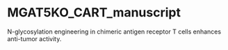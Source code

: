 # MGAT5KO_CART_manuscript
N-glycosylation engineering in chimeric antigen receptor T cells enhances anti-tumor activity.
